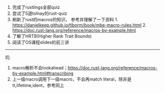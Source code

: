1. 完成了rustlings全部quiz
2. 尝试了5道tolnay的rust-quiz
3. 刷新了rust的macros的知识， 参考并理解了一下资料
		1. https://danielkeep.github.io/tlborm/book/mbe-macro-rules.html
		2. https://doc.rust-lang.org/reference/macros-by-example.html
4. 了解了HRTB(Higher Rank Trait Bounds)
5. 阅读了OS课程slides的前三讲

-----------
坑:		
1. macro解析不会lookahead；https://doc.rust-lang.org/reference/macros-by-example.html#transcribing
2. 上一级macro调用下一级macro，不会再match literal，除非是tt,lifetime,ident，参考同上
